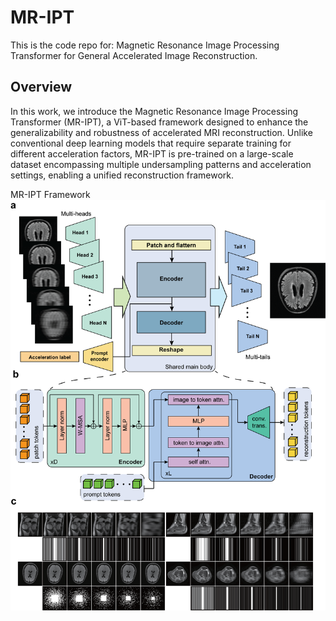 # MR-IPT

This is the code repo for: 
Magnetic Resonance Image Processing Transformer for General Accelerated Image Reconstruction.


## Overview
In this work, we introduce the Magnetic Resonance Image Processing Transformer (MR-IPT), 
a ViT-based framework designed to enhance the generalizability and robustness of accelerated MRI reconstruction. 
Unlike conventional deep learning models that require separate training for different acceleration factors, 
MR-IPT is pre-trained on a large-scale dataset encompassing multiple undersampling patterns and acceleration settings, 
enabling a unified reconstruction framework.


MR-IPT Framework
![MR-IPT Framework](/figs/fig1.png)